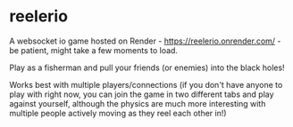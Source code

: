 # reelerio
 
A websocket io game hosted on Render - https://reelerio.onrender.com/ - be patient, might take a few moments to load. 

Play as a fisherman and pull your friends (or enemies) into the black holes!

Works best with multiple players/connections (if you don't have anyone to play with right now, you can join the game in two different tabs and play against yourself, although the physics are much more interesting with multiple people actively moving as they reel each other in!)
